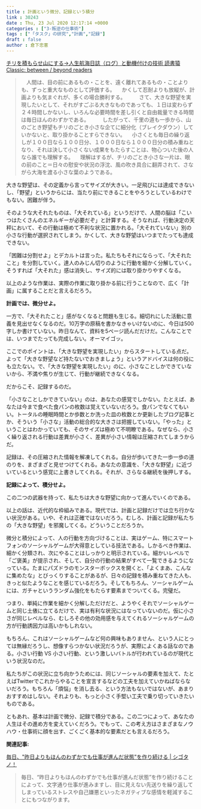 ```yaml
---
title : 計画という微分、記録という積分
link : 30243
date : Thu, 23 Jul 2020 12:17:14 +0000
categories : ["3-叛逆の仕事術"]
tags : ["「タスク」の研究","計画","記録"]
draft : false
author : 倉下忠憲
---
```


<a href="https://readingmonkey.blog.fc2.com/blog-entry-583.html">チリを積もらせ山にする→人生航海日誌（ログ）と動機付けの技術 読書猿Classic: between / beyond readers</a>

<blockquote>
　人間は、目の前にあるもの・ことを、遠く離れてあるもの・ことよりも、ずっと重大なものとして評価する。
　かくして忍耐よりも放縦が、計画よりも気まぐれが、多くの場合勝利する。
　
　さて、大きな野望を実現したいとして、それがすごぶる大きなものであっても、１日は変わらず２４時間しかないし、いろんな必要時間を差し引くと自由裁量できる時間は毎日ほんのわずかである。
　
　したがって、千里の道も一歩から、山のごとき野望もチリのごとき小さな企てに細分化（ブレイクダウン）していかないと、取り掛かることすらできない。
　小さくとも毎日の繰り返しが１００日なら１００日分、１０００日なら１０００日分の積み重ねとなり、それは決して小さくない成果をもたらすことは、物心ついた後の人なら誰でも理解する。
　理解はするが、チリのごとき小さな一片は、眼の前のこと＝日々の慰安や状況の浮沈、風の吹き具合に翻弄されて、さながら大海を渡る小さな葉のようである。
</blockquote>

大きな野望は、その定義から言ってサイズが大きい。一足飛びには達成できないし、「野望」というからには、当たり前にできることをやろうとしているわけでもない。困難が伴う。

そのような大それたものは、「大それている」というだけで、人間の脳は「こいつはたくさんのエネルギーが必要だぞ」と計算する。そうなれば、行動決定の天秤において、その行動は極めて不利な状況に置かれる。「大それていない」別の小さな行動が選択されてしまう。かくして、大きな野望はいつまでたっても達成できない。

「困難は分割せよ」とデカルトは言った。私たちもそれにならって、「大それたこと」を分割していく。達人のみじん切りのように行動を細かく分解していく。そうすれば「大それた」感は消失し、サイズ的には取り掛かりやすくなる。

以上のような作業は、実際の作業に取り掛かる前に行うことなので、広く「計画」に属することだと言えるだろう。

<strong>計画では、微分せよ。</strong>

一方で、「大それたこと」感がなくなると問題も生じる。細切れにした活動に意義を見出せなくなるのだ。10万字の原稿を書かなきゃいけないのに、今日は500字しか書けていない。昨日なんて、資料を5ページ読んだだけだ。こんなことでは、いつまでたっても完成しない。オーマイゴッ。

ここでのポイントは、「大きな野望を実現したい」からスタートしている点だ。よって「大きな野望など持たないでおきましょう」というアドバイスは何の役にも立たない。で、「大きな野望を実現したい」のに、小さなことしかできていないから、不満や焦りが生じて、行動が継続できなくなる。

だからこそ、記録するのだ。

「小さなことしかできていない」のは、あなたの感覚でしかない。たとえば、あなたは今まで食べた食パンの枚数は覚えていないだろう。食パンでなくてもいい。トータルの睡眠時間とか歩数とか洗った皿の枚数とか更新したブログ記事とか、そういう「小さな」活動の総合的な大きさは把握していない。「やった」ということはわかっていても、そのサイズは極めて不明瞭である。なぜなら、小さく繰り返される行動は差異が小さく、差異が小さい情報は圧縮されてしまうからだ。

記録は、その圧縮された情報を解凍してくれる。自分が歩いてきた一歩一歩の道のりを、まざまざと見せつけてくれる。あなたの意識を、「大きな野望」に近づいているという感覚に上書きしてくれる。それが、さらなる継続を後押しする。

<strong>記録によって、積分せよ。</strong>

この二つの武器を持って、私たちは大きな野望に向かって進んでいくのである。

以上の話は、近代的な枠組みである。現代では、計画と記録だけでは立ち行かない状況がある。いや、それは正確ではないだろう。むしろ、計画と記録が私たちの「大きな野望」を邪魔してくる。どういうことだろうか。

微分と積分によって、人の行動を方向づけることは、実はゲーム、特にスマートフォンのソーシャルゲームが大得意としている技法である。しかるべき作業は、細かく分類され、次にやることはしっかりと明示されている。細かいレベルで「ご褒美」が提示され、そして、自分の行動の結果がすべて一覧できるようになっている。たまにパズドラのモンスターボックスを開くと、「よくまあ、こんなに集めたな」とびっくりすることがあるが、日々の記録を積み重ねてきた人も、きっと似たようなことを感じているだろう。そしてもちろん、ソーシャルゲームには、ガチャというランダム強化をもたらす要素までついてくる。完璧だ。

つまり、単純に作業を細かく分解しただけだと、ようやくそれでソーシャルゲームと同じ土俵に立てるだけで、実は有利な状況にはなっていないのだ。仮に小ささが同じレベルなら、むしろその他の効用感を与えてくれるソーシャルゲームの方が行動誘因力は高いかもしれない。

もちろん、これはソーシャルゲームなど何の興味もありません、という人にとっては無縁だろうし、想像すらつかない状況だろうが、実際によくある話なのである。小さい行動 VS 小さい行動、という激しいバトルが行われているのが現代という状況なのだ。

私たちがこの状況に立ち向かうためには、同じソーシャルの要素を加えて、たとえばTwitterでこれからやることを宣言するなどの工夫を加えていかねばならないだろう。もちろん「煩悩」を消し去る、という方法もないではないが、あまりおすすめはしない。それよりも、もっと小さく手堅い工夫で乗り切っていきたいものである。

ともあれ、基本は計画で微分、記録で積分である。この二つによって、あなたの人生はその進め方を変えていくだろう。でもって、この考え方はさまざまなノウハウ・仕事術に顔を出す、ごくごく基本的な要素だとも言えるだろう。

<strong>関連記事:</strong>

<a href="https://cyblog.jp/86">毎日、"昨日よりもほんのわずかでも仕事が進んだ状態"を作り続ける | シゴタノ！</a>

<blockquote>
毎日、“昨日よりもほんのわずかでも仕事が進んだ状態”を作り続けることによって、文字通り仕事が進みますし、目に見えない先送りを繰り返してしまっているストレスや自己嫌悪といったネガティブな感情を軽減することにもつながります。
</blockquote>
